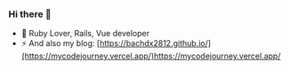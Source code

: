 ### Hi there 👋

- 🔭 Ruby Lover, Rails, Vue developer
- ⚡ And also my blog: [https://bachdx2812.github.io/](https://mycodejourney.vercel.app/)https://mycodejourney.vercel.app/
